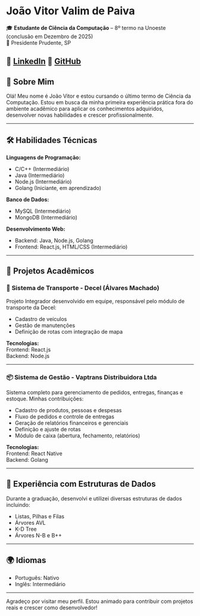 # João Vitor Valim de Paiva

🎓 **Estudante de Ciência da Computação** – 8º termo na Unoeste (conclusão em Dezembro de 2025)  
📍 Presidente Prudente, SP   

🔗 [LinkedIn](https://www.linkedin.com/in/jo%C3%A3o-vitor-valim-de-paiva-1b814b235)
🐙 [GitHub](https://github.com/joaovalim)
---

## 👋 Sobre Mim

Olá! Meu nome é João Vitor e estou cursando o último termo de Ciência da Computação. Estou em busca da minha primeira experiência prática fora do ambiente acadêmico para aplicar os conhecimentos adquiridos, desenvolver novas habilidades e crescer profissionalmente.

---

## 🛠️ Habilidades Técnicas

**Linguagens de Programação:**
- C/C++ (Intermediário)
- Java (Intermediário)
- Node.js (Intermediário)
- Golang (Iniciante, em aprendizado)

**Banco de Dados:**
- MySQL (Intermediário)
- MongoDB (Intermediário)

**Desenvolvimento Web:**
- Backend: Java, Node.js, Golang
- Frontend: React.js, HTML/CSS (Intermediário)

---

## 💼 Projetos Acadêmicos

### 📌 **Sistema de Transporte - Decel (Álvares Machado)**
Projeto Integrador desenvolvido em equipe, responsável pelo módulo de transporte da Decel:
- Cadastro de veículos
- Gestão de manutenções
- Definição de rotas com integração de mapa

**Tecnologias:**  
Frontend: React.js  
Backend: Node.js

---

### 📦 **Sistema de Gestão - Vaptrans Distribuidora Ltda**
Sistema completo para gerenciamento de pedidos, entregas, finanças e estoque.
Minhas contribuições:
- Cadastro de produtos, pessoas e despesas
- Fluxo de pedidos e controle de entregas
- Geração de relatórios financeiros e gerenciais
- Definição e ajuste de rotas
- Módulo de caixa (abertura, fechamento, relatórios)

**Tecnologias:**  
Frontend: React Native  
Backend: Golang

---

## 🧠 Experiência com Estruturas de Dados

Durante a graduação, desenvolvi e utilizei diversas estruturas de dados incluindo:
- Listas, Pilhas e Filas
- Árvores AVL
- K-D Tree
- Árvores N-B e B++

---

## 🌍 Idiomas

- Português: Nativo  
- Inglês: Intermediário 

---

Agradeço por visitar meu perfil. Estou animado para contribuir com projetos reais e crescer como desenvolvedor!
